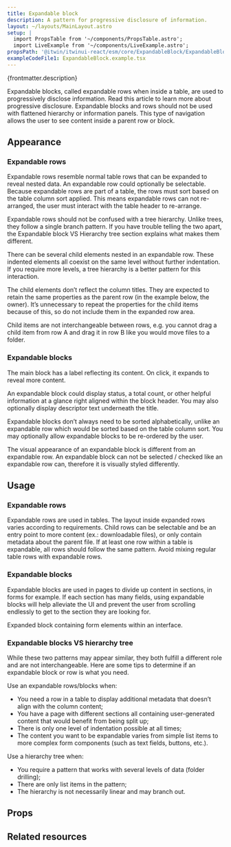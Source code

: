 ```yaml
---
title: Expandable block
description: A pattern for progressive disclosure of information.
layout: ~/layouts/MainLayout.astro
setup: |
  import PropsTable from '~/components/PropsTable.astro';
  import LiveExample from '~/components/LiveExample.astro';
propsPath: '@itwin/itwinui-react/esm/core/ExpandableBlock/ExpandableBlock.d.ts'
exampleCodeFile1: ExpandableBlock.example.tsx
---
```


<p>{frontmatter.description}</p>

<LiveExample src={frontmatter.exampleCodeFile1} />

Expandable blocks, called expandable rows when inside a table, are used to progressively disclose information. Read this article to learn more about progressive disclosure. Expandable blocks and rows should not be used with flattened hierarchy or information panels. This type of navigation allows the user to see content inside a parent row or block.

## Appearance

### Expandable rows

Expandable rows resemble normal table rows that can be expanded to reveal nested data. An expandable row could optionally be selectable. Because expandable rows are part of a table, the rows must sort based on the table column sort applied. This means expandable rows can not re-arranged, the user must interact with the table header to re-arrange.

Expandable rows should not be confused with a tree hierarchy. Unlike trees, they follow a single branch pattern. If you have trouble telling the two apart, the Expandable block VS Hierarchy tree section explains what makes them different.

There can be several child elements nested in an expandable row. These indented elements all coexist on the same level without further indentation. If you require more levels, a tree hierarchy is a better pattern for this interaction.

The child elements don’t reflect the column titles. They are expected to retain the same properties as the parent row (in the example below, the owner). It’s unnecessary to repeat the properties for the child items because of this, so do not include them in the expanded row area.

Child items are not interchangeable between rows, e.g. you cannot drag a child item from row A and drag it in row B like you would move files to a folder.

### Expandable blocks
The main block has a label reflecting its content. On click, it expands to reveal more content.

An expandable block could display status, a total count, or other helpful information at a glance right aligned within the block header. You may also optionally display descriptor text underneath the title.

Expandable blocks don’t always need to be sorted alphabetically, unlike an expandable row which would be sorted based on the table column sort. You may optionally allow expandable blocks to be re-ordered by the user.

The visual appearance of an expandable block is different from an expandable row. An expandable block can not be selected / checked like an expandable row can, therefore it is visually styled differently.

## Usage

### Expandable rows
Expandable rows are used in tables. The layout inside expanded rows varies according to requirements. Child rows can be selectable and be an entry point to more content (ex.: downloadable files), or only contain metadata about the parent file. If at least one row within a table is expandable, all rows should follow the same pattern. Avoid mixing regular table rows with expandable rows.

### Expandable blocks
Expandable blocks are used in pages to divide up content in sections, in forms for example. If each section has many fields, using expandable blocks will help alleviate the UI and prevent the user from scrolling endlessly to get to the section they are looking for.

Expanded block containing form elements within an interface.

### Expandable blocks VS hierarchy tree
While these two patterns may appear similar, they both fulfill a different role and are not interchangeable. Here are some tips to determine if an expandable block or row is what you need.

Use an expandable rows/blocks when:

- You need a row in a table to display additional metadata that doesn’t align with the column content;
- You have a page with different sections all containing user-generated content that would benefit from being split up;
- There is only one level of indentation possible at all times;
- The content you want to be expandable varies from simple list items to more complex form components (such as text fields, buttons, etc.).

Use a hierarchy tree when:

- You require a pattern that works with several levels of data (folder drilling);
- There are only list items in the pattern;
- The hierarchy is not necessarily linear and may branch out.


## Props

<PropsTable path={frontmatter.propsPath} />

## Related resources
